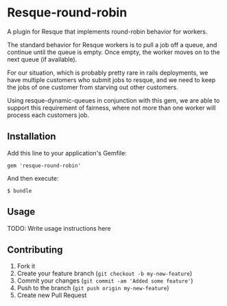 Resque-round-robin
==================

A plugin for Resque that implements round-robin behavior for workers.

The standard behavior for Resque workers is to pull a job off a queue,
and continue until the queue is empty.  Once empty, the worker moves
on to the next queue (if available).

For our situation, which is probably pretty rare in rails deployments,
we have multiple customers who submit jobs to resque, and we need to
keep the jobs of one customer from starving out other customers.

Using resque-dynamic-queues in conjunction with this gem, we are able to
support this requirement of fairness, where not more than one worker will
process each customers job.


## Installation

Add this line to your application's Gemfile:

    gem 'resque-round-robin'

And then execute:

    $ bundle

## Usage

TODO: Write usage instructions here

## Contributing

1. Fork it
2. Create your feature branch (`git checkout -b my-new-feature`)
3. Commit your changes (`git commit -am 'Added some feature'`)
4. Push to the branch (`git push origin my-new-feature`)
5. Create new Pull Request
